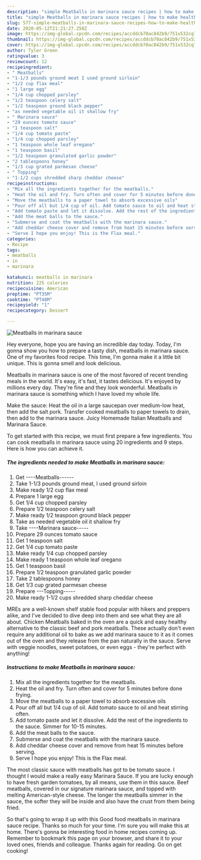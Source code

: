 ```yaml
---
description: "simple Meatballs in marinara sauce recipes | how to make healthy Meatballs in marinara sauce"
title: "simple Meatballs in marinara sauce recipes | how to make healthy Meatballs in marinara sauce"
slug: 577-simple-meatballs-in-marinara-sauce-recipes-how-to-make-healthy-meatballs-in-marinara-sauce
date: 2020-05-12T21:21:27.258Z
image: https://img-global.cpcdn.com/recipes/accddcb70ac842b9/751x532cq70/meatballs-in-marinara-sauce-recipe-main-photo.jpg
thumbnail: https://img-global.cpcdn.com/recipes/accddcb70ac842b9/751x532cq70/meatballs-in-marinara-sauce-recipe-main-photo.jpg
cover: https://img-global.cpcdn.com/recipes/accddcb70ac842b9/751x532cq70/meatballs-in-marinara-sauce-recipe-main-photo.jpg
author: Tyler Green
ratingvalue: 3
reviewcount: 12
recipeingredient:
- " Meatballs"
- "1-1/3 pounds ground meat I used ground sirloin"
- "1/2 cup flax meal"
- "1 large egg"
- "1/4 cup chopped parsley"
- "1/2 teaspoon celery salt"
- "1/2 teaspoon ground black pepper"
- "as needed vegetable oil it shallow fry"
- " Marinara sauce"
- "29 ounces tomato sauce"
- "1 teaspoon salt"
- "1/4 cup tomato paste"
- "1/4 cup chopped parsley"
- "1 teaspoon whole leaf oregano"
- "1 teaspoon basil"
- "1/2 teaspoon granulated garlic powder"
- "2 tablespoons honey"
- "1/3 cup grated parmesan cheese"
- " Topping"
- "1-1/2 cups shredded sharp cheddar cheese"
recipeinstructions:
- "Mix all the ingredients together for the meatballs."
- "Heat the oil and fry. Turn often and cover for 5 minutes before done frying."
- "Move the meatballs to a paper towel to absorb excessive oils"
- "Pour off all but 1/4 cup of oil. Add tomato sauce to oil and heat stirring often."
- "Add tomato paste and let it dissolve. Add the rest of the ingredients to the sauce. Simmer for 10-15 minutes."
- "Add the meat balls to the sauce."
- "Submerse and coat the meatballs with the marinara sauce."
- "Add cheddar cheese cover and remove from heat 15 minutes before serving."
- "Serve I hope you enjoy! This is the Flax meal."
categories:
- Recipe
tags:
- meatballs
- in
- marinara

katakunci: meatballs in marinara 
nutrition: 225 calories
recipecuisine: American
preptime: "PT35M"
cooktime: "PT48M"
recipeyield: "1"
recipecategory: Dessert

---
```



![Meatballs in marinara sauce](https://img-global.cpcdn.com/recipes/accddcb70ac842b9/751x532cq70/meatballs-in-marinara-sauce-recipe-main-photo.jpg)

Hey everyone, hope you are having an incredible day today. Today, I'm gonna show you how to prepare a tasty dish, meatballs in marinara sauce. One of my favorites food recipe. This time, I'm gonna make it a little bit unique. This is gonna smell and look delicious.

Meatballs in marinara sauce is one of the most favored of recent trending meals in the world. It's easy, it's fast, it tastes delicious. It's enjoyed by millions every day. They're fine and they look wonderful. Meatballs in marinara sauce is something which I have loved my whole life.

Make the sauce: Heat the oil in a large saucepan over medium-low heat, then add the salt pork. Transfer cooked meatballs to paper towels to drain, then add to the marinara sauce. Juicy Homemade Italian Meatballs and Marinara Sauce.


To get started with this recipe, we must first prepare a few ingredients. You can cook meatballs in marinara sauce using 20 ingredients and 9 steps. Here is how you can achieve it.

<!--inarticleads1-->

##### The ingredients needed to make Meatballs in marinara sauce:

1. Get  ----Meatballs------
1. Take 1-1/3 pounds ground meat, I used ground sirloin
1. Make ready 1/2 cup flax meal
1. Prepare 1 large egg
1. Get 1/4 cup chopped parsley
1. Prepare 1/2 teaspoon celery salt
1. Make ready 1/2 teaspoon ground black pepper
1. Take as needed vegetable oil it shallow fry
1. Take  ----Marinara sauce-----
1. Prepare 29 ounces tomato sauce
1. Get 1 teaspoon salt
1. Get 1/4 cup tomato paste
1. Make ready 1/4 cup chopped parsley
1. Make ready 1 teaspoon whole leaf oregano
1. Get 1 teaspoon basil
1. Prepare 1/2 teaspoon granulated garlic powder
1. Take 2 tablespoons honey
1. Get 1/3 cup grated parmesan cheese
1. Prepare  ---Topping-----
1. Make ready 1-1/2 cups shredded sharp cheddar cheese


MREs are a well-known shelf stable food popular with hikers and preppers alike, and I&#39;ve decided to dive deep into them and see what they are all about. Chicken Meatballs baked in the oven are a quick and easy healthy alternative to the classic beef and pork meatballs. These actually don&#39;t even require any additional oil to bake as we add marinara sauce to it as it comes out of the oven and they release from the pan naturally in the sauce. Serve with veggie noodles, sweet potatoes, or even eggs - they&#39;re perfect with anything! 

<!--inarticleads2-->

##### Instructions to make Meatballs in marinara sauce:

1. Mix all the ingredients together for the meatballs.
1. Heat the oil and fry. Turn often and cover for 5 minutes before done frying.
1. Move the meatballs to a paper towel to absorb excessive oils
1. Pour off all but 1/4 cup of oil. Add tomato sauce to oil and heat stirring often.
1. Add tomato paste and let it dissolve. Add the rest of the ingredients to the sauce. Simmer for 10-15 minutes.
1. Add the meat balls to the sauce.
1. Submerse and coat the meatballs with the marinara sauce.
1. Add cheddar cheese cover and remove from heat 15 minutes before serving.
1. Serve I hope you enjoy! This is the Flax meal.


The most classic sauce with meatballs has got to be tomato sauce. I thought I would make a really easy Marinara Sauce. If you are lucky enough to have fresh garden tomatoes, by all means, use them in this sauce. Beef meatballs, covered in our signature marinara sauce, and topped with melting American-style cheese. The longer the meatballs simmer in the sauce, the softer they will be inside and also have the crust from them being fried. 

So that's going to wrap it up with this Good food meatballs in marinara sauce recipe. Thanks so much for your time. I'm sure you will make this at home. There's gonna be interesting food in home recipes coming up. Remember to bookmark this page on your browser, and share it to your loved ones, friends and colleague. Thanks again for reading. Go on get cooking!
